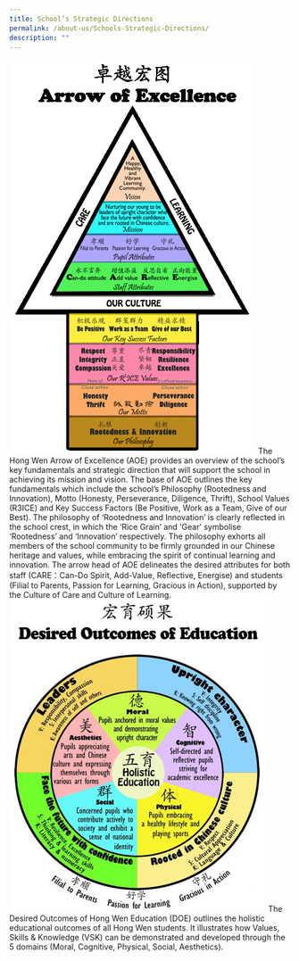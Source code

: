 ```yaml
---
title: School’s Strategic Directions
permalink: /about-us/Schools-Strategic-Directions/
description: ""
---
```

![](/images/About%20Us/School's%20Strategic%20Directions/AOE.gif)
The Hong Wen Arrow of Excellence (AOE) provides an overview of the school’s key fundamentals and strategic direction that will support the school in achieving its mission and vision. The base of AOE outlines the key fundamentals which include the school’s Philosophy (Rootedness and Innovation), Motto (Honesty, Perseverance, Diligence, Thrift), School Values (R3ICE) and Key Success Factors (Be Positive, Work as a Team, Give of our Best). The philosophy of ‘Rootedness and Innovation’ is clearly reflected in the school crest, in which the ‘Rice Grain’ and ‘Gear’ symbolise ‘Rootedness’ and ‘Innovation’ respectively. The philosophy exhorts all members of the school community to be firmly grounded in our Chinese heritage and values, while embracing the spirit of continual learning and innovation. The arrow head of AOE delineates the desired attributes for both staff (CARE：Can-Do Spirit, Add-Value, Reflective, Energise) and students (Filial to Parents, Passion for Learning, Gracious in Action), supported by the Culture of Care and Culture of Learning.
![](/images/About%20Us/School's%20Strategic%20Directions/DOE-768x935_opt.jpg)
The Desired Outcomes of Hong Wen Education (DOE) outlines the holistic educational outcomes of all Hong Wen students. It illustrates how Values, Skills & Knowledge (VSK) can be demonstrated and developed through the 5 domains (Moral, Cognitive, Physical, Social, Aesthetics).